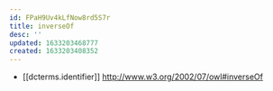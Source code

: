 ```yaml
---
id: FPaH9Uv4kLfNow8rd5S7r
title: inverseOf
desc: ''
updated: 1633203468777
created: 1633203408352
---
```


- [[dcterms.identifier]] http://www.w3.org/2002/07/owl#inverseOf 
